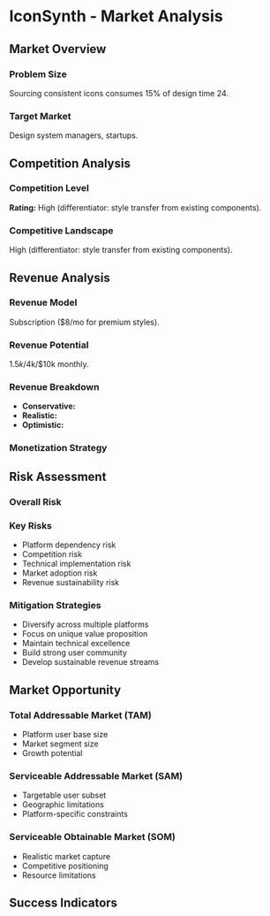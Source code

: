 # IconSynth - Market Analysis

## Market Overview

### Problem Size
Sourcing consistent icons consumes 15% of design time 24.

### Target Market
Design system managers, startups.

## Competition Analysis

### Competition Level
**Rating:** High (differentiator: style transfer from existing components).

### Competitive Landscape
High (differentiator: style transfer from existing components).

## Revenue Analysis

### Revenue Model
Subscription ($8/mo for premium styles).

### Revenue Potential
$1.5k/$4k/$10k monthly.

### Revenue Breakdown
- **Conservative:** 
- **Realistic:** 
- **Optimistic:** 

### Monetization Strategy


## Risk Assessment

### Overall Risk


### Key Risks
- Platform dependency risk
- Competition risk
- Technical implementation risk
- Market adoption risk
- Revenue sustainability risk

### Mitigation Strategies
- Diversify across multiple platforms
- Focus on unique value proposition
- Maintain technical excellence
- Build strong user community
- Develop sustainable revenue streams

## Market Opportunity

### Total Addressable Market (TAM)
- Platform user base size
- Market segment size
- Growth potential

### Serviceable Addressable Market (SAM)
- Targetable user subset
- Geographic limitations
- Platform-specific constraints

### Serviceable Obtainable Market (SOM)
- Realistic market capture
- Competitive positioning
- Resource limitations

## Success Indicators

